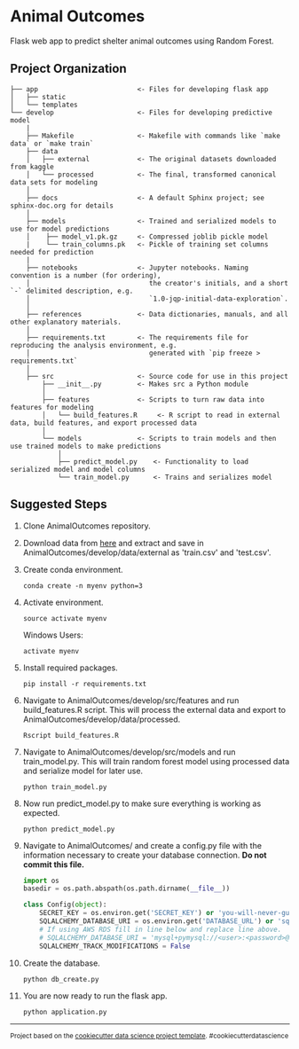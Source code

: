 Animal Outcomes
==============================

Flask web app to predict shelter animal outcomes using Random Forest.

Project Organization
------------
	├── app	                       	<- Files for developing flask app
	│   ├── static      
	│   └── templates
	└── develop          	       	<- Files for developing predictive model
		|
		├── Makefile           		<- Makefile with commands like `make data` or `make train`
		├── data
		│   ├── external       		<- The original datasets downloaded from kaggle
		│   └── processed      		<- The final, transformed canonical data sets for modeling
		│
		├── docs               		<- A default Sphinx project; see sphinx-doc.org for details
		│
		├── models            	 	<- Trained and serialized models to use for model predictions
		│    ├── model_v1.pk.gz		<- Compressed joblib pickle model
		|    └── train_columns.pk	<- Pickle of training set columns needed for prediction
		|
		├── notebooks          		<- Jupyter notebooks. Naming convention is a number (for ordering),
		│                         	   the creator's initials, and a short `-` delimited description, e.g.
		│                         	   `1.0-jqp-initial-data-exploration`.
		│
		├── references        	 	<- Data dictionaries, manuals, and all other explanatory materials.
		│
		├── requirements.txt   		<- The requirements file for reproducing the analysis environment, e.g.
		│                         	   generated with `pip freeze > requirements.txt`
		│
		├── src                		<- Source code for use in this project
		    ├── __init__.py    		<- Makes src a Python module
		    │ 
		    ├── features      		<- Scripts to turn raw data into features for modeling
		    │   └── build_features.R	 <- R script to read in external data, build features, and export processed data
		    │
		    └── models         		<- Scripts to train models and then use trained models to make predictions
		        │                 
		        ├── predict_model.py	<- Functionality to load serialized model and model columns
		        └── train_model.py      <- Trains and serializes model
		

Suggested Steps		
--------

1. Clone AnimalOutcomes repository.

2. Download data from [here](https://www.kaggle.com/c/shelter-animal-outcomes/data) and extract and save in AnimalOutcomes/develop/data/external as 'train.csv' and 'test.csv'.

3. Create conda environment. 

    `conda create -n myenv python=3`
    
4. Activate environment.

    `source activate myenv`
	
   Windows Users:

    `activate myenv`

5. Install required packages. 

    `pip install -r requirements.txt`

6. Navigate to AnimalOutcomes/develop/src/features and run build_features.R script. This will process the external data and export to AnimalOutcomes/develop/data/processed.

	`Rscript build_features.R`
	
7. Navigate to AnimalOutcomes/develop/src/models and run train_model.py. This will train random forest model using processed data and serialize model for later use.

	`python train_model.py`
	
8. Now run predict_model.py to make sure everything is working as expected.

	`python predict_model.py`
	
9. Navigate to AnimalOutcomes/ and create a config.py file with the information necessary to create your database connection. **Do not commit this file.** 
     
    ```python
	import os
	basedir = os.path.abspath(os.path.dirname(__file__))

	class Config(object):
		SECRET_KEY = os.environ.get('SECRET_KEY') or 'you-will-never-guess'
		SQLALCHEMY_DATABASE_URI = os.environ.get('DATABASE_URL') or 'sqlite:///' + os.path.join(basedir, 'app.db')
		# If using AWS RDS fill in line below and replace line above.
		# SQLALCHEMY_DATABASE_URI = 'mysql+pymysql://<user>:<password>@<endpoint>/<database name>'
		SQLALCHEMY_TRACK_MODIFICATIONS = False
    ``` 
10. Create the database.

	`python db_create.py`
	
11. You are now ready to run the flask app.

	`python application.py`

--------

<p><small>Project based on the <a target="_blank" href="https://drivendata.github.io/cookiecutter-data-science/">cookiecutter data science project template</a>. #cookiecutterdatascience</small></p>
